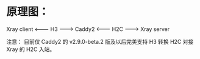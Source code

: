 # 原理图：
Xray client <--- H3 ---> Caddy2 <--- H2C ---> Xray server

注意：
目前仅 Caddy2 的 v2.9.0-beta.2 版及以后完美支持 H3 转换 H2C 对接 Xray 的 H2C 入站。
